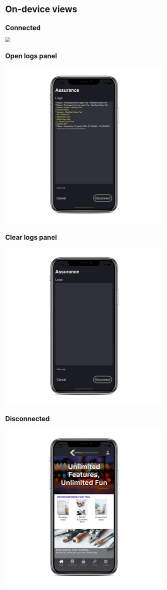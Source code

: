 # On-device views

## Connected

![](../../../.gitbook/assets/iphonexspacegrey_landscape.png)

## Open logs panel

![](../../../.gitbook/assets/iphonexspacegrey_landscape-1-.png)

## Clear logs panel

![](../../../.gitbook/assets/iphonexspacegrey_landscape-2-.png)

## Disconnected

![](../../../.gitbook/assets/on-device-view-assurance-disconnected.png)

